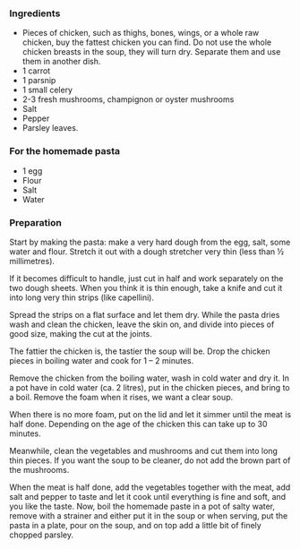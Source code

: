 
### Ingredients
- Pieces of chicken, such as thighs, bones, wings, or a whole raw chicken, buy the fattest chicken you can find. Do not use the whole chicken breasts in the soup, they will turn dry. Separate them and use them in another dish.
- 1 carrot
- 1 parsnip
- 1 small celery
- 2-3 fresh mushrooms, champignon or oyster mushrooms
- Salt
- Pepper
- Parsley leaves.

### For the homemade pasta
- 1 egg
- Flour
- Salt
- Water

### Preparation
Start by making the pasta: make a very hard dough from the egg, salt, some water and flour. Stretch it out with a dough stretcher very thin (less than ½ millimetres).

 If it becomes difficult to handle, just cut in half and work separately on the two dough sheets. When you think it is thin enough, take a knife and cut it into long very thin strips (like capellini).

 Spread the strips on a flat surface and let them dry. While the pasta dries wash and clean the chicken, leave the skin on, and divide into pieces of good size, making the cut at the joints.

 The fattier the chicken is, the tastier the soup will be. Drop the chicken pieces in boiling water and cook for 1 – 2 minutes.

 Remove the chicken from the boiling water, wash in cold water and dry it. In a pot have in cold water (ca. 2 litres), put in the chicken pieces, and bring to a boil. Remove the foam when it rises, we want a clear soup.

 When there is no more foam, put on the lid and let it simmer until the meat is half done. Depending on the age of the chicken this can take up to 30 minutes.

 Meanwhile, clean the vegetables and mushrooms and cut them into long thin pieces. If you want the soup to be cleaner, do not add the brown part of the mushrooms.

 When the meat is half done, add the vegetables together with the meat, add salt and pepper to taste and let it cook until everything is fine and soft, and you like the taste. Now, boil the homemade paste in a pot of salty water, remove with a strainer and either put it in the soup or when serving, put the pasta in a plate, pour on the soup, and on top add a little bit of finely chopped parsley.

   